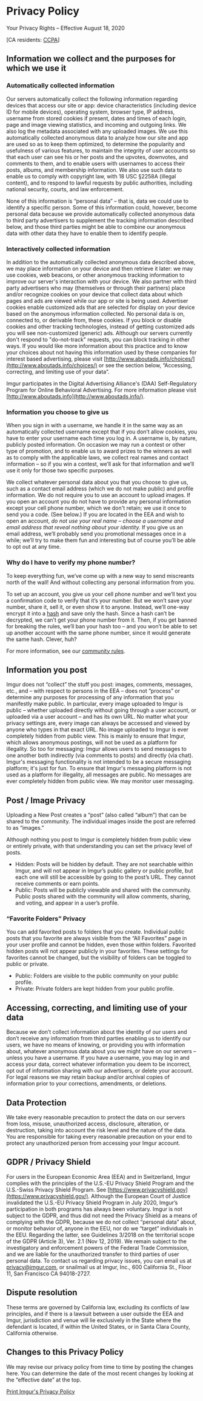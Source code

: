 Privacy Policy
==============

Your Privacy Rights – Effective August 18, 2020

\[CA residents: [CCPA](http://imgur.com/ccpa)\]

Information we collect and the purposes for which we use it
-----------------------------------------------------------

### Automatically collected information

Our servers automatically collect the following information regarding devices that access our site or app: device characteristics (including device ID for mobile devices), operating system, browser type, IP address, username from stored cookies if present, dates and times of each login, page and image viewing statistics, and incoming and outgoing links. We also log the metadata associated with any uploaded images. We use this automatically collected anonymous data to analyze how our site and app are used so as to keep them optimized, to determine the popularity and usefulness of various features, to maintain the integrity of user accounts so that each user can see his or her posts and the upvotes, downvotes, and comments to them, and to enable users with usernames to access their posts, albums, and membership information. We also use such data to enable us to comply with copyright law, with 18 USC §2258A (illegal content), and to respond to lawful requests by public authorities, including national security, courts, and law enforcement.

None of this information is “personal data” – that is, data we could use to identify a specific person. Some of this information could, however, become personal data because we provide automatically collected anonymous data to third party advertisers to supplement the tracking information described below, and those third parties might be able to combine our anonymous data with other data they have to enable them to identify people.

### Interactively collected information

In addition to the automatically collected anonymous data described above, we may place information on your device and then retrieve it later: we may use cookies, web beacons, or other anonymous tracking information to improve our server's interaction with your device. We also partner with third party advertisers who may (themselves or through their partners) place and/or recognize cookies on your device that collect data about which pages and ads are viewed while our app or site is being used. Advertiser cookies enable customized ads that are selected for display on your device based on the anonymous information collected. No personal data is on, connected to, or derivable from, these cookies. If you block or disable cookies and other tracking technologies, instead of getting customized ads you will see non-customized (generic) ads. Although our servers currently don't respond to "do-not-track" requests, you can block tracking in other ways. If you would like more information about this practice and to know your choices about not having this information used by these companies for interest based advertising, please visit [http://www.aboutads.info/choices/](http://www.aboutads.info/choices/) or see the section below, “Accessing, correcting, and limiting use of your data”.

Imgur participates in the Digital Advertising Alliance's (DAA) Self-Regulatory Program for Online Behavioral Advertising. For more information please visit [http://www.aboutads.info](http://www.aboutads.info/).

### Information you choose to give us

When you sign in with a username, we handle it in the same way as an automatically collected username except that if you don’t allow cookies, you have to enter your username each time you log in. A username is, by nature, publicly posted information. On occasion we may run a contest or other type of promotion, and to enable us to award prizes to the winners as well as to comply with the applicable laws, we collect real names and contact information – so if you win a contest, we’ll ask for that information and we’ll use it only for those two specific purposes.

We collect whatever personal data about you that you choose to give us, such as a contact email address (which we do not make public) and profile information. We do not require you to use an account to upload images. If you open an account you do not have to provide any personal information except your cell phone number, which we don't retain; we use it once to send you a code. (See below.) If you are located in the EEA and wish to open an account, _do not use your real name – choose a username and email address that reveal nothing about your identity._ If you give us an email address, we’ll probably send you promotional messages once in a while; we’ll try to make them fun and interesting but of course you’ll be able to opt out at any time.

### Why do I have to verify my phone number?

To keep everything fun, we’ve come up with a new way to send miscreants north of the wall! And without collecting any personal information from you.

To set up an account, you give us your cell phone number and we’ll text you a confirmation code to verify that it’s your number. But we won’t save your number, share it, sell it, or even show it to anyone. Instead, we’ll one-way encrypt it into a [hash](https://www.webopedia.com/TERM/O/one-way_hash_function.html) and save only the hash. Since a hash can’t be decrypted, we can’t get your phone number from it. Then, if you get banned for breaking the rules, we’ll ban your hash too – and you won’t be able to set up another account with the same phone number, since it would generate the same hash. Clever, huh?

For more information, see our [community rules](http://imgur.com/rules).

Information you post
--------------------

Imgur does not “collect” the stuff you post: images, comments, messages, etc., and – with respect to persons in the EEA – does not “process” or determine any purposes for processing of any information that you manifestly make public. In particular, every image uploaded to Imgur is public – whether uploaded directly without going through a user account, or uploaded via a user account – and has its own URL. No matter what your privacy settings are, every image can always be accessed and viewed by anyone who types in that exact URL. No image uploaded to Imgur is ever completely hidden from public view. This is mainly to ensure that Imgur, which allows anonymous postings, will not be used as a platform for illegality. So too for messaging: Imgur allows users to send messages to one another both indirectly (via comments to posts) and directly (via chat). Imgur's messaging functionality is not intended to be a secure messaging platform; it's just for fun. To ensure that Imgur's messaging platform is not used as a platform for illegality, all messages are public. No messages are ever completely hidden from public view. We may monitor user messaging.

Post / Image Privacy
--------------------

Uploading a New Post creates a “post” (also called “album”) that can be shared to the community. The individual images inside the post are referred to as “images.”  

Although nothing you post to Imgur is completely hidden from public view or entirely private, with that understanding you can set the privacy level of posts.

*   Hidden: Posts will be hidden by default. They are not searchable within Imgur, and will not appear in Imgur’s public gallery or public profile, but each one will still be accessible by going to the post’s URL. They cannot receive comments or earn points.
*   Public: Posts will be publicly viewable and shared with the community. Public posts shared with the community will allow comments, sharing, and voting, and appear in a user’s profile.

### “Favorite Folders” Privacy

You can add favorited posts to folders that you create. Individual public posts that you favorite are always visible from the “All Favorites” page in your user profile and cannot be hidden, even those within folders. Favorited hidden posts will not appear publicly in your favorites. These settings for favorites cannot be changed, but the visibility of folders can be toggled to public or private.

*   Public: Folders are visible to the public community on your public profile.
*   Private: Private folders are kept hidden from your public profile.

Accessing, correcting, and limiting use of your data
----------------------------------------------------

Because we don’t collect information about the identity of our users and don’t receive any information from third parties enabling us to identify our users, we have no means of knowing, or providing you with information about, whatever anonymous data about you we might have on our servers – unless you have a username. If you have a username, you may log in and access your data, correct whatever information you deem to be incorrect, opt out of information sharing with our advertisers, or delete your account. For legal reasons we may retain backup and/or archival copies of information prior to your corrections, amendments, or deletions.

Data Protection
---------------

We take every reasonable precaution to protect the data on our servers from loss, misuse, unauthorized access, disclosure, alteration, or destruction, taking into account the risk level and the nature of the data. You are responsible for taking every reasonable precaution on your end to protect any unauthorized person from accessing your Imgur account.

GDPR / Privacy Shield
---------------------

For users in the European Economic Area (EEA) and in Switzerland, Imgur complies with the principles of the U.S.-EU Privacy Shield Program and the U.S.-Swiss Privacy Shield Program. See [https://www.privacyshield.gov](https://www.privacyshield.gov/). Although the European Court of Justice invalidated the U.S.-EU Privacy Shield Program in July 2020, Imgur’s participation in both programs has always been voluntary. Imgur is not subject to the GDPR, and thus did not need the Privacy Shield as a means of complying with the GDPR, because we do not collect “personal data” about, or monitor behavior of, anyone in the EEU, nor do we “target” individuals in the EEU. Regarding the latter, see Guidelines 3/2018 on the territorial scope of the GDPR (Article 3), Ver. 2.1 (Nov 12, 2019). We remain subject to the investigatory and enforcement powers of the Federal Trade Commission, and we are liable for the unauthorized transfer to third parties of user personal data. To contact us regarding privacy issues, you can email us at privacy@imgur.com, or snailmail us at Imgur, Inc., 600 California St., Floor 11, San Francisco CA 94018-2727.

Dispute resolution
------------------

These terms are governed by California law, excluding its conflicts of law principles, and if there is a lawsuit between a user outside the EEA and Imgur, jurisdiction and venue will lie exclusively in the State where the defendant is located, if within the United States, or in Santa Clara County, California otherwise.

Changes to this Privacy Policy
------------------------------

We may revise our privacy policy from time to time by posting the changes here. You can determine the date of the most recent changes by looking at the “effective date” at the top.

[Print Imgur's Privacy Policy](#)
